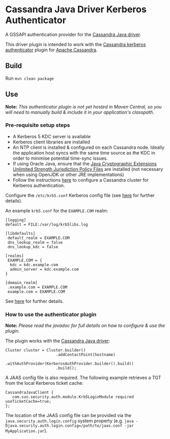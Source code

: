 # Cassandra Java Driver Kerberos Authenticator

A GSSAPI authentication provider for the [Cassandra Java driver](https://github.com/datastax/java-driver).

This driver plugin is intended to work with the 
[Cassandra kerberos authenticator](https://github.com/instaclustr/cassandra-kerberos) plugin for 
[Apache Cassandra](https://cassandra.apache.org/).

## Build

Run `mvn clean package` 

## Use

**Note:** *This authenticator plugin is not yet hosted in Maven Central, so you will need to manually build & 
include it in your application's classpath.*

### Pre-requisite setup steps

- A Kerberos 5 KDC server is available
- Kerberos client libraries are installed
- An NTP client is installed & configured on each Cassandra node. Ideally the application host syncs 
  with the same time source as the KDC in order to minimise potential time-sync issues.
- If using Oracle Java, ensure that the [Java Cryptographic Extensions Unlimited Strength Jurisdiction Policy Files](https://www.oracle.com/technetwork/java/javase/downloads/jce8-download-2133166.html)
  are installed (not necessary when using OpenJDK or other JRE implementations)
- Follow the instructions [here](https://github.com/instaclustr/cassandra-kerberos) to configure a Cassandra cluster for Kerberos authentication.

Configure the `/etc/krb5.conf` Kerberos config file (see [here](http://web.mit.edu/kerberos/www/krb5-latest/doc/admin/conf_files/krb5_conf.html) for further details).

An example `krb5.conf` for the `EXAMPLE.COM` realm:
    
```
[logging]
default = FILE:/var/log/krb5libs.log

[libdefaults]
 default_realm = EXAMPLE.COM
 dns_lookup_realm = false
 dns_lookup_kdc = false

[realms]
 EXAMPLE.COM = {
  kdc = kdc.example.com
  admin_server = kdc.example.com
}

[domain_realm]
 .example.com = EXAMPLE.COM
 example.com = EXAMPLE.COM
```
    
See [here](http://web.mit.edu/kerberos/www/krb5-latest/doc/admin/conf_files/krb5_conf.html) for further details.
    
    
### How to use the authenticator plugin

**Note:** *Please read the javadoc for full details on how to configure & use the plugin.*

The plugin works with the [Cassandra Java driver](https://github.com/datastax/java-driver):

```
Cluster cluster = Cluster.builder()
                      .addContactPoint(hostname)
                      .withAuthProvider(KerberosAuthProvider.builder().build()
                      .build();
```

A JAAS config file is also required. The following example retrieves a TGT from the local Kerberos ticket cache:

```
CassandraJavaClient {
   com.sun.security.auth.module.Krb5LoginModule required useTicketCache=true;
};
```

The location of the JAAS config file can be provided via the `java.security.auth.login.config` system property
(e.g. `java -Djava.security.auth.login.config=/path/to/jaas.conf -jar MyApplication.jar`).


